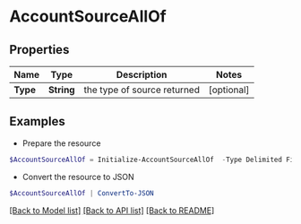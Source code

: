 # AccountSourceAllOf
## Properties

Name | Type | Description | Notes
------------ | ------------- | ------------- | -------------
**Type** | **String** | the type of source returned | [optional] 

## Examples

- Prepare the resource
```powershell
$AccountSourceAllOf = Initialize-AccountSourceAllOf  -Type Delimited File
```

- Convert the resource to JSON
```powershell
$AccountSourceAllOf | ConvertTo-JSON
```

[[Back to Model list]](../README.md#documentation-for-models) [[Back to API list]](../README.md#documentation-for-api-endpoints) [[Back to README]](../README.md)

